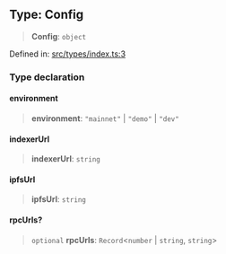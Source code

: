 
## Type: Config

> **Config**: `object`

Defined in: [src/types/index.ts:3](https://github.com/centrifuge/sdk/blob/1e4b2916d77ce8c4f4eb61be819c3477c050b599/src/types/index.ts#L3)

### Type declaration

#### environment

> **environment**: `"mainnet"` \| `"demo"` \| `"dev"`

#### indexerUrl

> **indexerUrl**: `string`

#### ipfsUrl

> **ipfsUrl**: `string`

#### rpcUrls?

> `optional` **rpcUrls**: `Record`\<`number` \| `string`, `string`\>

